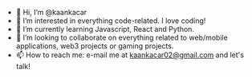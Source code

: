 - 👋 Hi, I’m @kaankacar
- 👀 I’m interested in everything code-related. I love coding!
- 🌱 I’m currently learning Javascript, React and Python.
- 💞️ I’m looking to collaborate on everything related to web/mobile applications, web3 projects or gaming projects.
- 📫 How to reach me: e-mail me at kaankacar02@gmail.com and let's talk!
